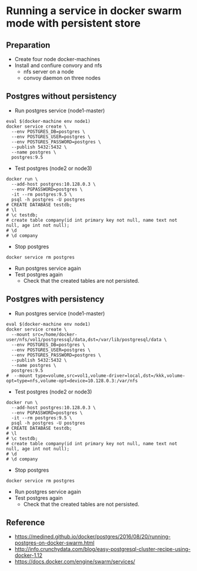 Running a service in docker swarm mode with persistent store
=======

## Preparation
- Create four node docker-machines
- Install and confiure convory and nfs
  - nfs server on a node 
  - convoy daemon on three nodes

## Postgres without persistency
- Run postgres service (node1-master)
```
eval $(docker-machine env node1)
docker service create \
  --env POSTGRES_DB=postgres \
  --env POSTGRES_USER=postgres \
  --env POSTGRES_PASSWORD=postgres \
  --publish 5432:5432 \
  --name postgres \
  postgres:9.5
```

- Test postgres (node2 or node3)
```
docker run \
  --add-host postgres:10.128.0.3 \
  --env PGPASSWORD=postgres \
  -it --rm postgres:9.5 \
  psql -h postgres -U postgres
# CREATE DATABASE testdb;
# \l
# \c testdb;
# create table company(id int primary key not null, name text not null, age int not null);
# \d
# \d company
```

- Stop postgres
```
docker service rm postgres
```

- Run postgres service again
- Test postgres again
  - Check that the created tables are not persisted.
  
## Postgres with persistency
- Run postgres service (node1-master)
```
eval $(docker-machine env node1)
docker service create \
  --mount src=/home/docker-user/nfs/vol1/postgressql/data,dst=/var/lib/postgresql/data \
  --env POSTGRES_DB=postgres \
  --env POSTGRES_USER=postgres \
  --env POSTGRES_PASSWORD=postgres \
  --publish 5432:5432 \
  --name postgres \
  postgres:9.5
#  --mount type=volume,src=vol1,volume-driver=local,dst=/kkk,volume-opt=type=nfs,volume-opt=device=10.128.0.3:/var/nfs

```

- Test postgres (node2 or node3)
```
docker run \
  --add-host postgres:10.128.0.3 \
  --env PGPASSWORD=postgres \
  -it --rm postgres:9.5 \
  psql -h postgres -U postgres
# CREATE DATABASE testdb;
# \l
# \c testdb;
# create table company(id int primary key not null, name text not null, age int not null);
# \d
# \d company
```

- Stop postgres
```
docker service rm postgres
```

- Run postgres service again
- Test postgres again
  - Check that the created tables are not persisted.
  



## Reference
- https://medined.github.io/docker/postgres/2016/08/20/running-postgres-on-docker-swarm.html
- http://info.crunchydata.com/blog/easy-postgresql-cluster-recipe-using-docker-1.12
- https://docs.docker.com/engine/swarm/services/
